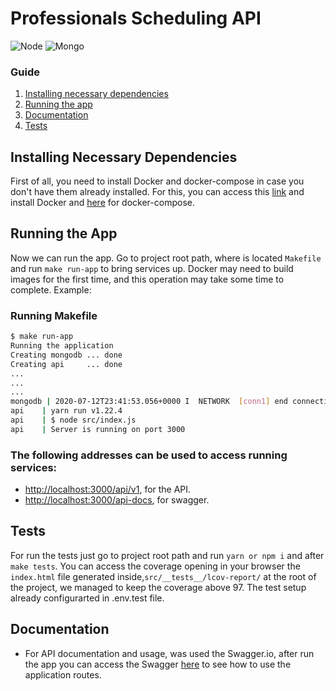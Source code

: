 # Professionals Scheduling API

![Node](https://img.shields.io/badge/node-13.12-green.svg)
![Mongo](https://img.shields.io/badge/mongodb-4.0-green.svg)

### Guide

1. [Installing necessary dependencies](#installing-necessary-dependencies)
2. [Running the app](#running-the-app)
3. [Documentation](#documentation)
4. [Tests](#tests)

## Installing Necessary Dependencies

First of all, you need to install Docker and docker-compose in case you don't have them already installed. For this, you can access this [link](https://docs.docker.com/install/) and install Docker and [here](https://docs.docker.com/compose/install/) for docker-compose.

## Running the App

Now we can run the app. Go to project root path, where is located `Makefile` and run `make run-app` to bring services up. Docker may need to build images for the first time, and this operation may take some time to complete. Example:

### Running Makefile

```bash
$ make run-app
Running the application
Creating mongodb ... done
Creating api     ... done
...
...
...
mongodb | 2020-07-12T23:41:53.056+0000 I  NETWORK  [conn1] end connection 127.0.0.1:40020 (0 connections now open)
api    | yarn run v1.22.4
api    | $ node src/index.js
api    | Server is running on port 3000
```

### The following addresses can be used to access running services:

-   [http://localhost:3000/api/v1](http://localhost:3000/api/v1), for the API.
-   [http://localhost:3000/api-docs](http://localhost:3000/api-docs), for swagger.

## Tests

For run the tests just go to project root path and run `yarn or npm i` and after `make tests`. You can access the coverage opening in your browser the `index.html` file generated inside,`src/__tests__/lcov-report/` at the root of the project, we managed to keep the coverage above 97. The test setup already configurarted in .env.test file.

## Documentation

-   For API documentation and usage, was used the Swagger.io, after run the app you can access the Swagger [here](http://localhost:3000/api-docs) to see how to use the application routes.
